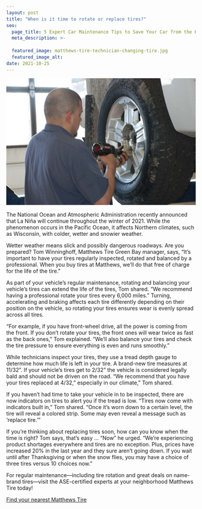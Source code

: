 ```yaml
---
layout: post
title: "When is it time to rotate or replace tires?"
seo:
  page_title: 5 Expert Car Maintenance Tips to Save Your Car from the Heat
  meta_description: >-

  featured_image: matthews-tire-technician-changing-tire.jpg
  featured_image_alt:
date: 2021-10-25
---
```


![brand new windshield being installed on a car in garage](matthews-tire-technician-changing-tire.jpg)

<!-- ![brand new windshield being installed on a car in garage](/uploads/DSC_0243.JPG) -->

The National Ocean and Atmospheric Administration recently announced that La Niña will continue throughout the winter of 2021. While the phenomenon occurs in the Pacific Ocean, it affects Northern climates, such as Wisconsin, with colder, wetter and snowier weather.

Wetter weather means slick and possibly dangerous roadways. Are you prepared? Tom Winninghoff, Matthews Tire Green Bay manager, says, “It’s important to have your tires regularly inspected, rotated and balanced by a professional. When you buy tires at Matthews, we’ll do that free of charge for the life of the tire.”

As part of your vehicle’s regular maintenance, rotating and balancing your vehicle’s tires can extend the life of the tires, Tom shared. “We recommend having a professional rotate your tires every 6,000 miles.” Turning, accelerating and braking affects each tire differently depending on their position on the vehicle, so rotating your tires ensures wear is evenly spread across all tires.

“For example, if you have front-wheel drive, all the power is coming from the front. If you don’t rotate your tires, the front ones will wear twice as fast as the back ones,” Tom explained. “We’ll also balance your tires and check the tire pressure to ensure everything is even and runs smoothly.”

While technicians inspect your tires, they use a tread depth gauge to determine how much life is left in your tire. A brand-new tire measures at 11/32”. If your vehicle’s tires get to 2/32” the vehicle is considered legally bald and should not be driven on the road. “We recommend that you have your tires replaced at 4/32,” especially in our climate,” Tom shared.

If you haven’t had time to take your vehicle in to be inspected, there are now indicators on tires to alert you if the tread is low. “Tires now come with indicators built in,” Tom shared. “Once it’s worn down to a certain level, the tire will reveal a colored strip. Some may even reveal a message such as ‘replace tire.’”

If you’re thinking about replacing tires soon, how can you know when the time is right? Tom says, that’s easy … “Now” he urged. “We’re experiencing product shortages everywhere and tires are no exception. Plus, prices have increased 20% in the last year and they sure aren’t going down. If you wait until after Thanksgiving or when the snow flies, you may have a choice of three tires versus 10 choices now.”

For regular maintenance—including tire rotation and great deals on name-brand tires—visit the ASE-certified experts at your neighborhood Matthews Tire today!

<a href="https://matthewstire.com/locations" class="btn btn-primary btn-small">Find your nearest Matthews Tire</a>

